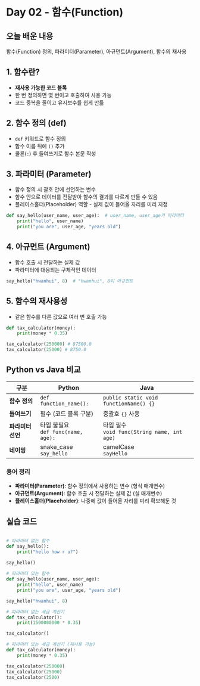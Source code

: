 # Day 02 - 함수(Function)

## 오늘 배운 내용
함수(Function) 정의, 파라미터(Parameter), 아규먼트(Argument), 함수의 재사용

## 1. 함수란?
- **재사용 가능한 코드 블록**
- 한 번 정의하면 몇 번이고 호출하여 사용 가능
- 코드 중복을 줄이고 유지보수를 쉽게 만듦

## 2. 함수 정의 (def)
- `def` 키워드로 함수 정의
- 함수 이름 뒤에 `()` 추가
- 콜론(`:`) 후 들여쓰기로 함수 본문 작성

## 3. 파라미터 (Parameter)
- 함수 정의 시 괄호 안에 선언하는 변수
- 함수 안으로 데이터를 전달받아 함수의 결과를 다르게 만들 수 있음
- 플레이스홀더(Placeholder) 역할 - 실제 값이 들어올 자리를 미리 지정

```python
def say_hello(user_name, user_age):  # user_name, user_age가 파라미터
    print("hello", user_name)
    print("you are", user_age, "years old")
```

## 4. 아규먼트 (Argument)
- 함수 호출 시 전달하는 실제 값
- 파라미터에 대응되는 구체적인 데이터

```python
say_hello("hwanhui", 8)  # "hwanhui", 8이 아규먼트
```

## 5. 함수의 재사용성
- 같은 함수를 다른 값으로 여러 번 호출 가능

```python
def tax_calculator(money):
    print(money * 0.35)

tax_calculator(250000) # 87500.0
tax_calculator(25000) # 8750.0
```

## Python vs Java 비교

| 구분 | Python | Java |
|------|--------|------|
| **함수 정의** | `def function_name():` | `public static void functionName() {}` |
| **들여쓰기** | 필수 (코드 블록 구분) | 중괄호 `{}` 사용 |
| **파라미터 선언** | 타입 불필요<br>`def func(name, age):` | 타입 필수<br>`void func(String name, int age)` |
| **네이밍** | snake_case<br>`say_hello` | camelCase<br>`sayHello` |

### 용어 정리
- **파라미터(Parameter)**: 함수 정의에서 사용하는 변수 (형식 매개변수)
- **아규먼트(Argument)**: 함수 호출 시 전달하는 실제 값 (실 매개변수)
- **플레이스홀더(Placeholder)**: 나중에 값이 들어올 자리를 미리 확보해둔 것

## 실습 코드
```python

# 파라미터 없는 함수
def say_hello():
    print("hello how r u?")
  
say_hello()

# 파라미터 있는 함수
def say_hello(user_name, user_age):
    print("hello", user_name)
    print("you are", user_age, "years old")

say_hello("hwanhui", 8)

# 파라미터 없는 세금 계산기
def tax_calculator():
    print(1500000000 * 0.35)

tax_calculator()

# 파라미터 있는 세금 계산기 (재사용 가능)
def tax_calculator(money):
    print(money * 0.35)

tax_calculator(250000)
tax_calculator(25000)
tax_calculator(2500)
```